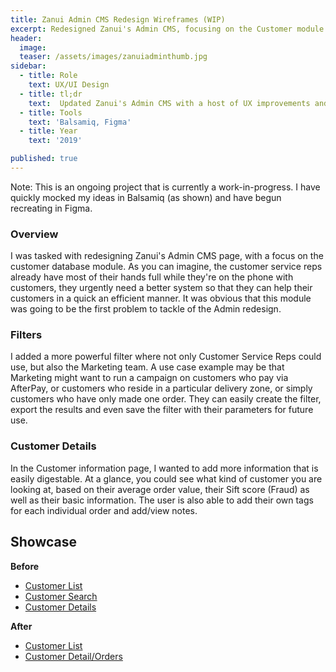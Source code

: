 ```yaml
---
title: Zanui Admin CMS Redesign Wireframes (WIP)
excerpt: Redesigned Zanui's Admin CMS, focusing on the Customer module first
header:
  image: 
  teaser: /assets/images/zanuiadminthumb.jpg
sidebar:
  - title: Role
    text: UX/UI Design
  - title: tl;dr
    text:  Updated Zanui's Admin CMS with a host of UX improvements and functionality, focusing on the Customer module first as it would make the greatest impact for the CS Reps
  - title: Tools
    text: 'Balsamiq, Figma'
  - title: Year
    text: '2019'

published: true
---
```


Note: This is an ongoing project that is currently a work-in-progress. I have quickly mocked my ideas in Balsamiq (as shown) and have begun recreating in Figma.

### Overview
I was tasked with redesigning Zanui's Admin CMS page, with a focus on the customer database module. As you can imagine, the customer service reps already have most of their hands full while they're on the phone with customers, they urgently need a better system so that they can help their customers in a quick an efficient manner. It was obvious that this module was going to be the first problem to tackle of the Admin redesign.

### Filters
I added a more powerful filter where not only Customer Service Reps could use, but also the Marketing team. A use case example  may be that Marketing might want to run a campaign on customers who pay via AfterPay, or customers who reside in a particular delivery zone, or simply customers who have only made one order. They can easily create the filter, export the results and even save the filter with their parameters for future use.

### Customer Details
In the Customer information page, I wanted to add more information that is easily digestable. At a glance, you could see what kind of customer you are looking at, based on their average order value, their Sift score (Fraud) as well as their basic information. The user is also able to add their own tags for each individual order and add/view notes. 

## Showcase
**Before**
<ul>
  <li><a href="http://bit.ly/2ON0BrF" target="_blank">Customer List</a></li>
  <li><a href="http://bit.ly/2MO2lhK" target="_blank">Customer Search</a></li>
  <li><a href="http://bit.ly/2OJvtsU" target="_blank">Customer Details</a></li>
</ul>

**After**
<ul>
  <li><a href="http://bit.ly/2YyVik6" target="_blank">Customer List</a></li>
  <li><a href="http://bit.ly/33jXHOb" target="_blank">Customer Detail/Orders</a></li>
</ul>
